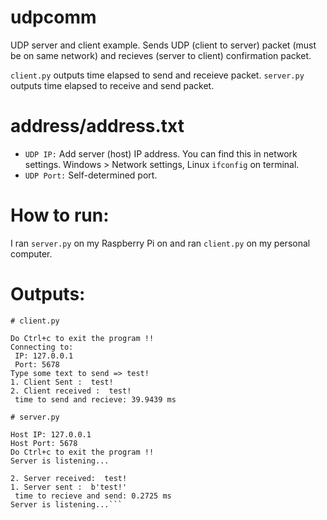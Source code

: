 # udpcomm
UDP server and client example. Sends UDP (client to server) packet (must be on same network) and recieves (server to client) confirmation packet.

```client.py``` outputs time elapsed to send and receieve packet. 
```server.py``` outputs time elapsed to receive and send packet. 

# address/address.txt
- ```UDP IP:``` Add server (host) IP address. You can find this in network settings. Windows > Network settings, Linux ```ifconfig``` on terminal. 
- ```UDP Port:``` Self-determined port. 

# How to run: 
I ran ```server.py``` on my Raspberry Pi on and ran ```client.py``` on my personal computer. 

# Outputs: 


```
# client.py

Do Ctrl+c to exit the program !!
Connecting to:
 IP: 127.0.0.1
 Port: 5678
Type some text to send => test!
1. Client Sent :  test!
2. Client received :  test!
 time to send and recieve: 39.9439 ms
```


```
# server.py

Host IP: 127.0.0.1
Host Port: 5678
Do Ctrl+c to exit the program !!
Server is listening...

2. Server received:  test!
1. Server sent :  b'test!' 
 time to recieve and send: 0.2725 ms
Server is listening...```
